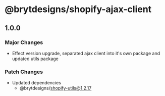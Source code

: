 # @brytdesigns/shopify-ajax-client

## 1.0.0

### Major Changes

- Effect version upgrade, separated ajax client into it's own package and updated utils package

### Patch Changes

- Updated dependencies
  - @brytdesigns/shopify-utils@1.2.17
